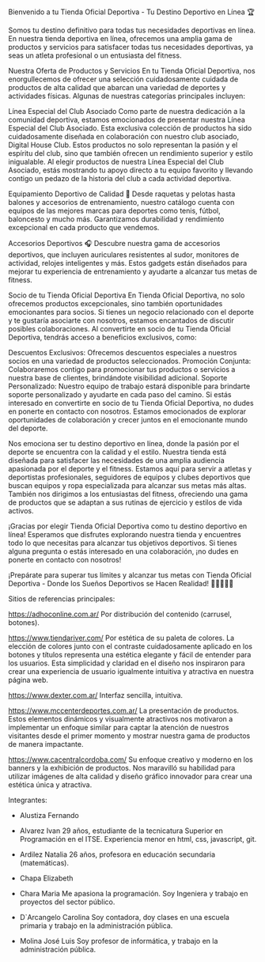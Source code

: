 Bienvenido a tu Tienda Oficial Deportiva - Tu Destino Deportivo en Línea 🏆

 Somos tu destino definitivo para todas tus necesidades deportivas en línea. En nuestra tienda deportiva en línea, ofrecemos una amplia gama de productos y servicios para satisfacer todas tus necesidades deportivas, ya seas un atleta profesional o un entusiasta del fitness.

Nuestra Oferta de Productos y Servicios
En tu Tienda Oficial Deportiva, nos enorgullecemos de ofrecer una selección cuidadosamente cuidada de productos de alta calidad que abarcan una variedad de deportes y actividades físicas. Algunas de nuestras categorías principales incluyen:

Línea Especial del Club Asociado
Como parte de nuestra dedicación a la comunidad deportiva, estamos emocionados de presentar nuestra Línea Especial del Club Asociado. Esta exclusiva colección de productos ha sido cuidadosamente diseñada en colaboración con nuestro club asociado, Digital House Club. Estos productos no solo representan la pasión y el espíritu del club, sino que también ofrecen un rendimiento superior y estilo inigualable. Al elegir productos de nuestra Línea Especial del Club Asociado, estás mostrando tu apoyo directo a tu equipo favorito y llevando contigo un pedazo de la historia del club a cada actividad deportiva.

Equipamiento Deportivo de Calidad 🏑
Desde raquetas y pelotas hasta balones y accesorios de entrenamiento, nuestro catálogo cuenta con equipos de las mejores marcas para deportes como tenis, fútbol, baloncesto y mucho más. Garantizamos durabilidad y rendimiento excepcional en cada producto que vendemos.

Accesorios Deportivos 🎧
Descubre nuestra gama de accesorios deportivos, que incluyen auriculares resistentes al sudor, monitores de actividad, relojes inteligentes y más. Estos gadgets están diseñados para mejorar tu experiencia de entrenamiento y ayudarte a alcanzar tus metas de fitness.

Socio de tu Tienda Oficial Deportiva
En Tienda Oficial Deportiva, no solo ofrecemos productos excepcionales, sino también oportunidades emocionantes para socios. Si tienes un negocio relacionado con el deporte y te gustaría asociarte con nosotros, estamos encantados de discutir posibles colaboraciones. Al convertirte en socio de tu Tienda Oficial Deportiva, tendrás acceso a beneficios exclusivos, como:

Descuentos Exclusivos: Ofrecemos descuentos especiales a nuestros socios en una variedad de productos seleccionados.
Promoción Conjunta: Colaboraremos contigo para promocionar tus productos o servicios a nuestra base de clientes, brindándote visibilidad adicional.
Soporte Personalizado: Nuestro equipo de trabajo estará disponible para brindarte soporte personalizado y ayudarte en cada paso del camino.
Si estás interesado en convertirte en socio de tu Tienda Oficial Deportiva, no dudes en ponerte en contacto con nosotros. Estamos emocionados de explorar oportunidades de colaboración y crecer juntos en el emocionante mundo del deporte.

Nos emociona ser tu destino deportivo en línea, donde la pasión por el deporte se encuentra con la calidad y el estilo. Nuestra tienda está diseñada para satisfacer las necesidades de una amplia audiencia apasionada por el deporte y el fitness. Estamos aquí para servir a atletas y deportistas profesionales, seguidores de equipos y clubes deportivos que buscan equipos y ropa especializada para alcanzar sus metas más altas. También nos dirigimos a los entusiastas del fitness, ofreciendo una gama de productos que se adaptan a sus rutinas de ejercicio y estilos de vida activos.

¡Gracias por elegir Tienda Oficial Deportiva como tu destino deportivo en línea! Esperamos que disfrutes explorando nuestra tienda y encuentres todo lo que necesitas para alcanzar tus objetivos deportivos. Si tienes alguna pregunta o estás interesado en una colaboración, ¡no dudes en ponerte en contacto con nosotros!

¡Prepárate para superar tus límites y alcanzar tus metas con Tienda Oficial Deportiva - Donde los Sueños Deportivos se Hacen Realidad! 🚴‍♂️🏀🏋️‍♀️

Sitios de referencias principales:

https://adhoconline.com.ar/
Por distribución del contenido (carrusel, botones).

https://www.tiendariver.com/
Por estética de su paleta de colores. La elección de colores junto con el contraste cuidadosamente aplicado en los botones y títulos representa una estética elegante y fácil de entender para los usuarios. Esta simplicidad y claridad en el diseño nos inspiraron para crear una experiencia de usuario igualmente intuitiva y atractiva en nuestra página web.

https://www.dexter.com.ar/
Interfaz sencilla, intuitiva.

https://www.mccenterdeportes.com.ar/
La presentación de productos. Estos elementos dinámicos y visualmente atractivos nos motivaron a implementar un enfoque similar para captar la atención de nuestros visitantes desde el primer momento y mostrar nuestra gama de productos de manera impactante.

https://www.cacentralcordoba.com/
Su enfoque creativo y moderno en los banners y la exhibición de productos. Nos maravilló su habilidad para utilizar imágenes de alta calidad y diseño gráfico innovador para crear una estética única y atractiva.


Integrantes:

- Alustiza Fernando 


- Alvarez Ivan
29 años, estudiante de la tecnicatura Superior en Programación en el ITSE.
Experiencia menor en html, css, javascript, git.

- Ardilez Natalia
26 años, profesora en educación secundaria (matemáticas).

- Chapa Elizabeth


- Chara Maria
Me apasiona la programación. Soy Ingeniera y trabajo en proyectos del sector público.

- D`Arcangelo Carolina
Soy contadora, doy clases en una escuela primaria y trabajo en la administración pública.

- Molina José Luis
Soy profesor de informática, y trabajo en la administración pública. 
